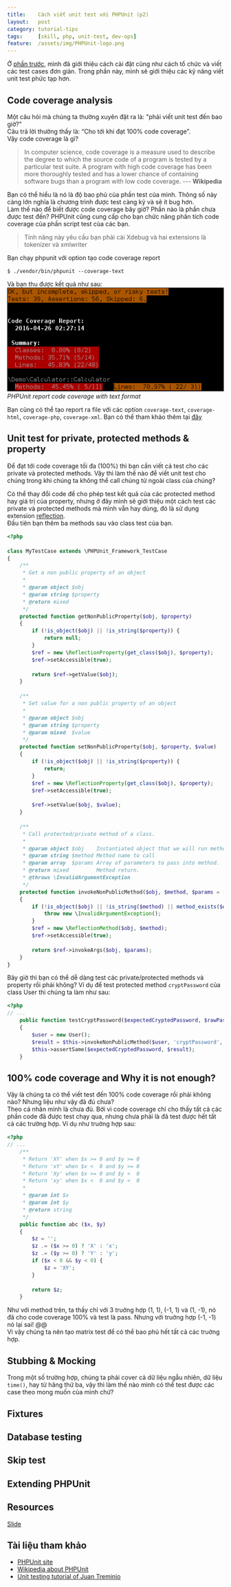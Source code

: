 ```yaml
---
title:    Cách viết unit test với PHPUnit (p2)
layout:   post
category: tutorial-tips
tags:     [skill, php, unit-test, dev-ops]
feature:  /assets/img/PHPUnit-logo.png
---
```


Ở [phần trước][prev-post], mình đã giới thiệu cách cài đặt cũng như cách tổ chức và
viết các test cases đơn giản. Trong phần này, mình sẽ giới thiệu các kỹ năng
viết unit test phức tạp hơn.

<!--more-->

## Code coverage analysis

Một câu hỏi mà chúng ta thường xuyên đặt ra là: "phải viết unit test đến bao giờ?"   
Câu trả lời thường thấy là: “Cho tới khi đạt 100% code coverage”.   
Vậy code coverage là gì?

> In computer science, code coverage is a measure used to describe the degree to
> which the source code of a program is tested by a particular test suite.
> A program with high code coverage has been more thoroughly tested and has a lower chance
> of containing software bugs than a program with low code coverage.
> --- **Wikipedia**

Bạn có thể hiểu là nó là độ bao phủ của phần test của mình. Thông số này càng lớn nghĩa
là chương trình được test càng kỹ và sẽ ít bug hơn.   
Làm thế nào để biết được code coverage bây giờ? Phần nào là phần chưa được test đến?
PHPUnit cũng cung cấp cho bạn chức năng phân tích code coverage của phần script test của các bạn.

> Tính năng này yêu cầu bạn phải cài Xdebug và hai extensions là tokenizer và xmlwriter

Bạn chạy phpunit với option tạo code coverage report

```
$ ./vendor/bin/phpunit --coverage-text
```

Và bạn thu được kết quả như sau:   
![Code coverage report](/assets/img/code-coverage-report.png)*PHPUnit report code coverage with text format*

Bạn cũng có thể tạo report ra file với các optíon `coverage-text`, `coverage-html`,
`coverage-php`, `coverage-xml`. Bạn có thể tham khảo thêm tại [đây][code-coverage-analysis]

## Unit test for private, protected methods & property

Để đạt tới code coverage tối đa (100%) thì bạn cần viết cả test cho các private
và protected methods. Vậy thì làm thế nào để viết unit test cho chúng trong khi
chúng ta không thể call chúng từ ngoài class của chúng?

Có thể thay đổi code để cho phép test kết quả của các protected method hay giá trị
của property, nhưng ở đây mình sẽ giới thiệu một cách test các private và protected
methods mà mình vẫn hay dùng, đó là sử dụng extension [reflection][php-reflection].   
Đầu tiên bạn thêm ba methods sau vào class test của bạn.

```php
<?php

class MyTestCase extends \PHPUnit_Framework_TestCase
{
    /**
     * Get a non public property of an object
     *
     * @param object $obj
     * @param string $property
     * @return mixed
     */
    protected function getNonPublicProperty($obj, $property)
    {
        if (!is_object($obj) || !is_string($property)) {
            return null;
        }
        $ref = new \ReflectionProperty(get_class($obj), $property);
        $ref->setAccessible(true);

        return $ref->getValue($obj);
    }

    /**
     * Set value for a non public property of an object
     *
     * @param object $obj
     * @param string $property
     * @param mixed  $value
     */
    protected function setNonPublicProperty($obj, $property, $value)
    {
        if (!is_object($obj) || !is_string($property)) {
            return;
        }
        $ref = new \ReflectionProperty(get_class($obj), $property);
        $ref->setAccessible(true);

        $ref->setValue($obj, $value);
    }

    /**
     * Call protected/private method of a class.
     *
     * @param object $obj    Instantiated object that we will run method on.
     * @param string $method Method name to call
     * @param array  $params Array of parameters to pass into method.
     * @return mixed         Method return.
     * @throws \InvalidArgumentException
     */
    protected function invokeNonPublicMethod($obj, $method, $params = [])
    {
        if (!is_object($obj) || !is_string($method) || method_exists($obj, $method)) {
            throw new \InvalidArgumentException();
        }
        $ref = new \ReflectionMethod($obj, $method);
        $ref->setAccessible(true);

        return $ref->invokeArgs($obj, $params);
    }
}
```

Bây giờ thì bạn có thể dễ dàng test các private/protected methods và property rồi phải không?
Ví dụ để test protected method `cryptPassword` của class User thì chúng ta làm như sau:

```php
<?php
// ...
    public function testCryptPassword($expectedCryptedPassword, $rawPassword)
    {
        $user = new User();
        $result = $this->invokeNonPublicMethod($user, 'cryptPassword', [$rawPassword]);
        $this->assertSame($expectedCryptedPassword, $result);
    }
```

## 100% code coverage and Why it is not enough?

Vậy là chúng ta có thể viết test đến 100% code coverage rồi phải không nào?
Nhưng liệu như vậy đã đủ chưa?   
Theo cá nhân mình là chưa đủ. Bởi vì code coverage chỉ cho thấy tất cả các phần code
đã được test chạy qua, nhưng chưa phải là đã test được hết tất cả các trường hợp.
Ví dụ như truờng hợp sau:

```php
<?php
// ...
    /**
     * Return 'XY' when $x >= 0 and $y >= 0
     * Return 'xY' when $x <  0 and $y >= 0
     * Return 'Xy' when $x >= 0 and $y <  0
     * Return 'xy' when $x <  0 and $y <  0
     *
     * @param int $x
     * @param int $y
     * @return string
     */
    public function abc ($x, $y)
    {
        $z = '';
        $z .= ($x >= 0) ? 'X' : 'x';
        $z .= ($y >= 0) ? 'Y' : 'y';
        if ($x < 0 && $y < 0) {
            $z = 'XY';
        }

        return $z;
    }
```

Như với method trên, ta thấy chỉ với 3 truờng hợp (1, 1), (-1, 1) và (1, -1),
nó đã cho code coverage 100% và test là pass. Nhưng với truờng hợp (-1, -1) nó lại sai! @@   
Vì vậy chúng ta nên tạo matrix test để có thể bao phủ hết tất cả các truờng hợp.

## Stubbing & Mocking

Trong một số trường hợp, chúng ta phải cover cả dữ liệu ngẫu nhiên, dữ liệu `time()`,
hay từ hãng thứ ba, vậy thì làm thế nào mình có thể test được các case theo
mong muốn của mình chứ?   


## Fixtures

## Database testing

## Skip test

## Extending PHPUnit

## Resources

<i class="fa fa-file-powerpoint-o"></i> [Slide][slide]   

## Tài liệu tham khảo

- [PHPUnit site][3]
- [Wikipedia about PHPUnit][4]
- [Unit testing tutorial of Juan Treminio][5]


[prev-post]:              /2016-03-24/how-to-make-unit-test-with-phpunit-p1.html
[code-coverage-analysis]: https://phpunit.de/manual/current/en/code-coverage-analysis.html
[php-reflection]:         http://php.net/manual/en/book.reflection.php
[slide]:                  /slides/2016-03-24-how-to-make-unit-test-with-phpunit.html
[3]: https://phpunit.de
[4]: https://en.wikipedia.org/wiki/PHPUnit
[5]: https://jtreminio.com/2013/03/unit-testing-tutorial-introduction-to-phpunit
